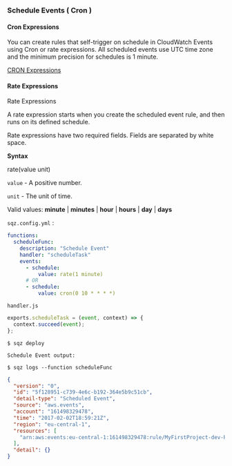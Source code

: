 ### Schedule Events ( Cron ) 

#### Cron Expressions

You can create rules that self-trigger on schedule in CloudWatch Events using Cron or rate expressions. 
All scheduled events use UTC time zone and the minimum precision for schedules is 1 minute.

[CRON Expressions](https://en.wikipedia.org/wiki/Cron#CRON_expression)

#### Rate Expressions

Rate Expressions

A rate expression starts when you create the scheduled event rule, and then runs on its defined schedule.

Rate expressions have two required fields. Fields are separated by white space.

**Syntax**

rate(value unit)

`value` - A positive number.

`unit`  - The unit of time.

Valid values: **minute** | **minutes** | **hour** | **hours** | **day** | **days**

`sqz.config.yml` :

```yaml
functions:
  scheduleFunc:
    description: "Schedule Event"
    handler: "scheduleTask"
    events:
      - schedule: 
          value: rate(1 minute)
      # OR
      - schedule: 
          value: cron(0 10 * * * *)
```

`handler.js`

```javascript
exports.scheduleTask = (event, context) => { 
  context.succeed(event);
};
```

`$ sqz deploy`

`Schedule Event output:` 

`$ sqz logs --function scheduleFunc`

```json
{
  "version": "0",
  "id": "5f128951-c739-4e6c-b192-364e5b9c51cb",
  "detail-type": "Scheduled Event",
  "source": "aws.events",
  "account": "161498329478",
  "time": "2017-02-02T18:59:21Z",
  "region": "eu-central-1",
  "resources": [
    "arn:aws:events:eu-central-1:161498329478:rule/MyFirstProject-dev-ProductsStack-1-TestEventsRule1-UPZMS5DVU3FA"
  ],
  "detail": {}
}
```
